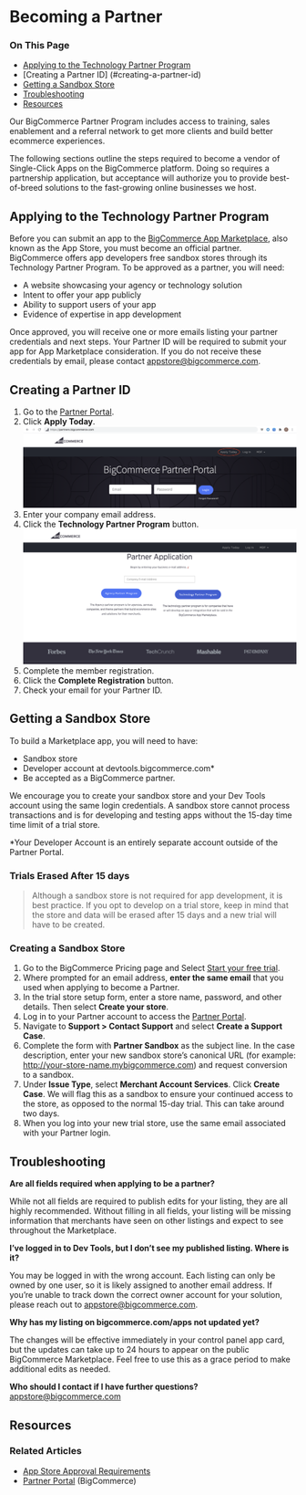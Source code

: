 # Becoming a Partner

<div class="otp" id="no-index">

### On This Page
- [Applying to the Technology Partner Program](#applying-to-the-technology-partner-program)
- [Creating a Partner ID] (#creating-a-partner-id)
- [Getting a Sandbox Store](#getting-a-sandbox-store)
- [Troubleshooting](#troubleshooting)
- [Resources](#resources)

</div> 

Our BigCommerce Partner Program includes access to training, sales enablement and a referral network to get more clients and build better ecommerce experiences.

The following sections outline the steps required to become a vendor of Single-Click Apps on the BigCommerce platform. Doing so requires a partnership application, but acceptance will authorize you to provide best-of-breed solutions to the fast-growing online businesses we host. 

## Applying to the Technology Partner Program

Before you can submit an app to the [BigCommerce App Marketplace](https://www.bigcommerce.com/apps/), also known as the App Store, you must become an official partner. BigCommerce offers app developers free sandbox stores through its Technology Partner Program. To be approved as a partner, you will need:


* A website showcasing your agency or technology solution
* Intent to offer your app publicly
* Ability to support users of your app
* Evidence of expertise in app development

Once approved, you will receive one or more emails listing your partner credentials and next steps. Your Partner ID will be required to submit your app for App Marketplace consideration. If you do not receive these credentials by email, please contact <a href="mailto:appstore@bigcommerce.com">appstore@bigcommerce.com</a>.

## Creating a Partner ID
1. Go to the [Partner Portal](https://partners.bigcommerce.com/).
2. Click **Apply Today**.
![Partner Apply](https://raw.githubusercontent.com/bigcommerce/dev-docs/master/assets/images/becoming-a-partner-01.png "Partner Apply")
3. Enter your company email address.
4. Click the **Technology Partner Program** button.
![Partner Registration](https://raw.githubusercontent.com/bigcommerce/dev-docs/master/assets/images/becoming-a-partner-02.png "Partner Registration")
5. Complete the member registration.
6. Click the **Complete Registration** button. 
7. Check your email for your Partner ID.

## Getting a Sandbox Store

To build a Marketplace app, you will need to have:
* Sandbox store
* Developer account at devtools.bigcommerce.com*
* Be accepted as a BigCommerce partner. 

We encourage you to create your sandbox store and your Dev Tools account using the same login credentials. A sandbox store cannot process transactions and is for developing and testing apps without the 15-day time time limit of a trial store. 

*Your Developer Account is an entirely separate account outside of the Partner Portal.

<div class="HubBlock--callout">
<div class="CalloutBlock--warning">
<div class="HubBlock-content">
    
<!-- theme: warning -->

### Trials Erased After 15 days
> Although a sandbox store is not required for app development, it is best practice. If you opt to develop on a trial store, keep in mind that the store and data will be erased after 15 days and a new trial will have to be created.

</div>
</div>
</div>

### Creating a Sandbox Store

1. Go to the BigCommerce Pricing page and Select [Start your free trial](https://www.bigcommerce.com/essentials/pricing/).
2. Where prompted for an email address, **enter the same email** that you used when applying to become a Partner.
3. In the trial store setup form, enter a store name, password, and other details. Then select **Create your store**.
4. Log in to your Partner account to access the [Partner Portal](https://partners.bigcommerce.com). 
5. Navigate to **Support > Contact Support** and select **Create a Support Case**.
6. Complete the form with **Partner Sandbox** as the subject line. In the case description, enter your new sandbox store’s canonical URL (for example: http://your-store-name.mybigcommerce.com) and request conversion to a sandbox. 
7. Under **Issue Type**, select **Merchant Account Services**. Click **Create Case**. We will flag this as a sandbox to ensure your continued access to the store, as opposed to the normal 15-day trial. This can take around two days.
8.  When you log into your new trial store, use the same email associated with your Partner login.

##  Troubleshooting

**Are all fields required when applying to be a partner?**

While not all fields are required to publish edits for your listing, they are all highly recommended. Without filling in all fields, your listing will be missing information that merchants have seen on other listings and expect to see throughout the Marketplace.

**I’ve logged in to Dev Tools, but I don’t see my published listing. Where is it?**

You may be logged in with the wrong account. Each listing can only be owned by one user, so it is likely assigned to another email address. If you’re unable to track down the correct owner account for your solution, please reach out to <a href="mailto:appstore@bigcommerce.com">appstore@bigcommerce.com</a>.

**Why has my listing on bigcommerce.com/apps not updated yet?**

The changes will be effective immediately in your control panel app card, but the updates can take up to 24 hours to appear on the public BigCommerce Marketplace. Feel free to use this as a grace period to make additional edits as needed.

**Who should I contact if I have further questions?**
<a href="mailto:appstore@bigcommerce.com">appstore@bigcommerce.com</a>

## Resources

### Related Articles
* [App Store Approval Requirements](https://developer.bigcommerce.com/api-docs/partner/app-store-approval-requirements)
* [Partner Portal](https://partners.bigcommerce.com/) (BigCommerce)
